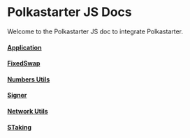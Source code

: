 # Polkastarter JS Docs

Welcome to the Polkastarter JS doc to integrate Polkastarter.

#### [Application](/docs/APPLICATION.md)

#### [FixedSwap](/docs/SWAP.md)

#### [Numbers Utils](/docs/NUMBERS.md)

#### [Signer](/docs/SIGNER.md)

#### [Network Utils](/docs/NETWORK.md)

#### [STaking](/docs/STAKING.md)